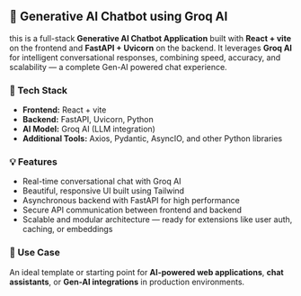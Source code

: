 
## 🧠  Generative AI Chatbot using Groq AI

this  is a full-stack **Generative AI Chatbot Application** built with **React + vite** on the frontend and **FastAPI + Uvicorn** on the backend.
It leverages **Groq AI** for intelligent conversational responses, combining speed, accuracy, and scalability — a complete Gen-AI powered chat experience.

### 🚀 Tech Stack

* **Frontend:** React + vite 
* **Backend:** FastAPI, Uvicorn, Python
* **AI Model:** Groq AI (LLM integration)
* **Additional Tools:** Axios, Pydantic, AsyncIO, and other Python libraries

### 💡 Features

* Real-time conversational chat with Groq AI
* Beautiful, responsive UI built using Tailwind
* Asynchronous backend with FastAPI for high performance
* Secure API communication between frontend and backend
* Scalable and modular architecture — ready for extensions like user auth, caching, or embeddings

### 🧩 Use Case

An ideal template or starting point for **AI-powered web applications**, **chat assistants**, or **Gen-AI integrations** in production environments.
